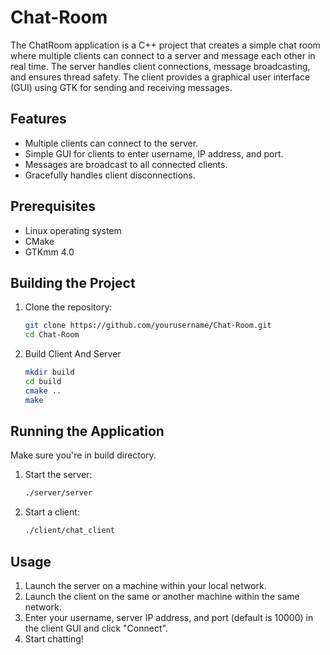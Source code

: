 # Chat-Room

The ChatRoom application is a C++ project that creates a simple chat room where multiple clients can connect to a server and message each other in real time. The server handles client connections, message broadcasting, and ensures thread safety. The client provides a graphical user interface (GUI) using GTK for sending and receiving messages.

## Features

- Multiple clients can connect to the server.
- Simple GUI for clients to enter username, IP address, and port.
- Messages are broadcast to all connected clients.
- Gracefully handles client disconnections.


## Prerequisites

- Linux operating system
- CMake
- GTKmm 4.0

## Building the Project

1. Clone the repository:
    ```bash
    git clone https://github.com/yourusername/Chat-Room.git
    cd Chat-Room
    ```

2. Build Client And Server
    ```bash
    mkdir build
    cd build
    cmake ..
    make
    ```

## Running the Application
Make sure you're in build directory.

1. Start the server:
    ```bash
    ./server/server
    ```

3. Start a client:
    ```bash
    ./client/chat_client
    ```

## Usage

1. Launch the server on a machine within your local network.
2. Launch the client on the same or another machine within the same network.
3. Enter your username, server IP address, and port (default is 10000) in the client GUI and click "Connect".
4. Start chatting!
